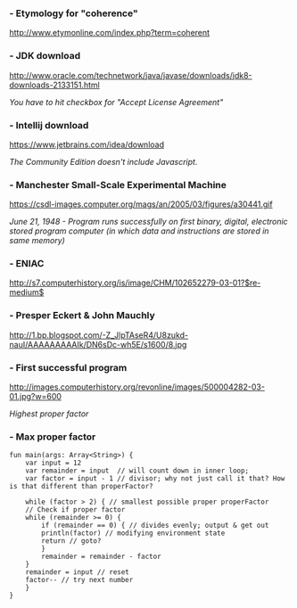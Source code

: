 ### - Etymology for "coherence"

http://www.etymonline.com/index.php?term=coherent


### - JDK download

http://www.oracle.com/technetwork/java/javase/downloads/jdk8-downloads-2133151.html

*You have to hit checkbox for "Accept License Agreement"*


### - Intellij download

https://www.jetbrains.com/idea/download

*The Community Edition doesn't include Javascript.*



### - Manchester Small-Scale Experimental Machine

https://csdl-images.computer.org/mags/an/2005/03/figures/a30441.gif

*June 21, 1948 - Program runs successfully on first binary, digital, electronic stored program computer (in which data and instructions are stored in same memory)*



### - ENIAC

http://s7.computerhistory.org/is/image/CHM/102652279-03-01?$re-medium$



### - Presper Eckert & John Mauchly

http://1.bp.blogspot.com/-Z_JlpTAseR4/U8zukd-nauI/AAAAAAAAAIk/DN6sDc-wh5E/s1600/8.jpg

### - First successful program

http://images.computerhistory.org/revonline/images/500004282-03-01.jpg?w=600

*Highest proper factor*


### - Max proper factor

```
fun main(args: Array<String>) {
    var input = 12
    var remainder = input  // will count down in inner loop;
    var factor = input - 1 // divisor; why not just call it that? How is that different than properFactor?

    while (factor > 2) { // smallest possible proper properFactor
	// Check if proper factor
	while (remainder >= 0) {
	    if (remainder == 0) { // divides evenly; output & get out
		println(factor) // modifying environment state
		return // goto?
	    }
	    remainder = remainder - factor
	}
	remainder = input // reset
	factor-- // try next number
    }
}
```
